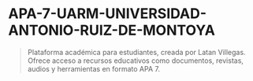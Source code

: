 # APA-7-UARM-UNIVERSIDAD-ANTONIO-RUIZ-DE-MONTOYA
 > Plataforma académica para estudiantes, creada por Latan Villegas. Ofrece acceso a recursos educativos como documentos, revistas, audios y herramientas en formato APA 7.
